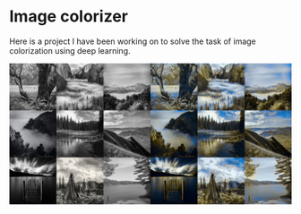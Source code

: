 # Image colorizer

Here is a project I have been working on to solve the task of image colorization
using deep learning.

![Colorization Output](https://github.com/Ricardicus/colorizer-gan/blob/master/outputs/23__dim_256__adv_0p5__compl_72/outputs/collection_image____2.png "Colorization Project")

